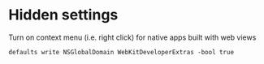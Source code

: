 # Hidden settings

Turn on context menu (i.e. right click) for native apps built with web views
```
defaults write NSGlobalDomain WebKitDeveloperExtras -bool true
```
